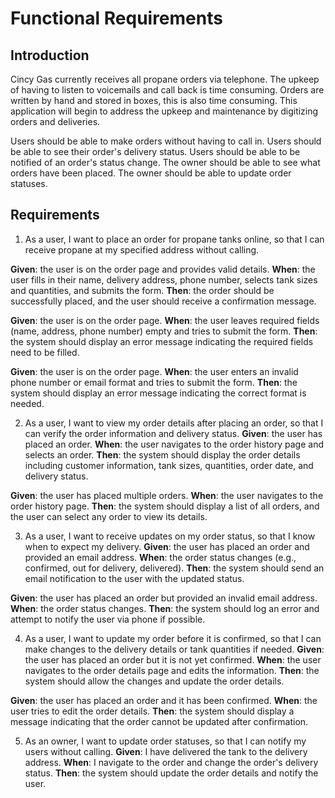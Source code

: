 # Functional Requirements

## Introduction
Cincy Gas currently receives all propane orders via telephone. The upkeep of having to listen to voicemails and call back is time consuming. Orders are written by hand and stored in boxes, this is also time consuming. This application will begin to address the upkeep and maintenance by digitizing orders and deliveries.

Users should be able to make orders without having to call in.
Users should be able to see their order's delivery status.
Users should be able to be notified of an order's status change.
The owner should be able to see what orders have been placed.
The owner should be able to update order statuses.

## Requirements
1. As a user, I want to place an order for propane tanks online, so that I can receive propane at my specified address without calling.
   
**Given**: the user is on the order page and provides valid details.
**When**: the user fills in their name, delivery address, phone number, selects tank sizes and quantities, and submits the form.
**Then**: the order should be successfully placed, and the user should receive a confirmation message.

**Given**: the user is on the order page.
**When**: the user leaves required fields (name, address, phone number) empty and tries to submit the form.
**Then**: the system should display an error message indicating the required fields need to be filled.

**Given**: the user is on the order page.
**When**: the user enters an invalid phone number or email format and tries to submit the form.
**Then**: the system should display an error message indicating the correct format is needed.

2. As a user, I want to view my order details after placing an order, so that I can verify the order information and delivery status.
**Given**: the user has placed an order.
**When**: the user navigates to the order history page and selects an order.
**Then**: the system should display the order details including customer information, tank sizes, quantities, order date, and delivery status.

**Given**: the user has placed multiple orders.
**When**: the user navigates to the order history page.
**Then**: the system should display a list of all orders, and the user can select any order to view its details.

3. As a user, I want to receive updates on my order status, so that I know when to expect my delivery.
**Given**: the user has placed an order and provided an email address.
**When**: the order status changes (e.g., confirmed, out for delivery, delivered).
**Then**: the system should send an email notification to the user with the updated status.

**Given**: the user has placed an order but provided an invalid email address.
**When**: the order status changes.
**Then**: the system should log an error and attempt to notify the user via phone if possible.

4. As a user, I want to update my order before it is confirmed, so that I can make changes to the delivery details or tank quantities if needed.
**Given**: the user has placed an order but it is not yet confirmed.
**When**: the user navigates to the order details page and edits the information.
**Then**: the system should allow the changes and update the order details.

**Given**: the user has placed an order and it has been confirmed.
**When**: the user tries to edit the order details.
**Then**: the system should display a message indicating that the order cannot be updated after confirmation.

5. As an owner, I want to update order statuses, so that I can notify my users without calling.
**Given**: I have delivered the tank to the delivery address.
**When**: I navigate to the order and change the order's delivery status.
**Then**: the system should update the order details and notify the user.
